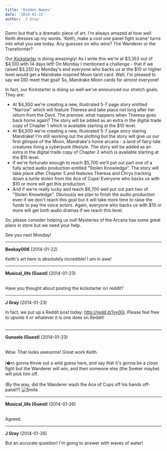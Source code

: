 ```yaml
---
title: 'Hidden Names'
date: '2014-01-22'
author: 'J Gray'
---
```


<p>Damn but that's a dramatic piece of art. I'm always amazed at how well Keith dresses up my words. 'Keith, make a cool one panel fight scene' turns into what you see today. Any guesses on who wins? The Wanderer or the Transformer?</p><p>Our<a href="http://www.kickstarter.com/projects/355389852/mysteries-of-the-arcana-chapter-5" target="_blank"> Kickstarter</a> is doing amazingly! As I write this we're at $3,353 out of $4,100 with 14 days left! On Monday I mentioned a challenge - that if we raised $3,250 by Monday's end everyone who backs us at the $10 or higher level would get a Mandrake inspired Moon tarot card. Well, I'm pleased to say we DID meet that goal! So, Mandrake Moon cards for almost everyone!</p><p>In fact, our Kickstarter is doing so well we've announced our stretch goals. They are:</p><ul><li>At $4,300 we're creating a new, illustrated 5-7 page story entitled "Narrow" which will feature Theresa and take place not long after her return from the Devil. The premise: what happens when Theresa goes back home again? The story will be added as an extra in the digital trade copy of Chapter 1 which is available starting at the $10 level.</li><li>At $4,500 we're creating a new, illustrated 5-7 page story staring Mandrake! I'm still working out the plotting but the story will give us our first glimpse of the Moon, Mandrake's home arcana - a land of fairy-tale creatures living a cyberpunk lifestyle. The story will be added as an extra in the digital trade copy of Chapter 2 which is available starting at the $15 level.</li><li>If we're fortunate enough to reach $5,700 we'll put out part one of a fully acted audio production entitled "Stolen Knowledge". The story will take place after Chapter 5 and features Theresa and Chrys tracking down a turtle stolen from the Ace of Cups! Everyone who backs us with $10 or more will get this production.</li><li>And if we're really lucky and reach $6,700 well put out part two of "Stolen Knowledge". Obviously we plan to finish the audio production even if we don't reach this goal but it will take more time to raise the funds to pay the voice actors. Again, everyone who backs us with $10 or more will get both audio dramas if we reach this level.</li></ul><p>So, please consider helping us out! Mysteries of the Arcana has some great plans in store but we need your help.</p><p>See you next Monday!</p>

---
**Beekay006** (2014-01-22)

Keith's art here is absolutely incredible! I am in awe!

---
**Musical_life (Guest)** (2014-01-23)

<br> Have you thought about posting the kickstarter on reddit?

---
**J Gray** (2014-01-23)

In fact, we put up a Reddit post today:&nbsp;<a href="http://redd.it/1vy00i" class="" classname="" target="_blank" name="">http://redd.it/1vy00i</a>. Please feel free to upvote it or whatever it is one does on Reddit!<br><br>

---
**Gunsolo (Guest)** (2014-01-23)

<br> Wow. That looks awesome! Great work Keith. <br><br>I�m gonna throw out a wild guess here, and say that it's gonna be a close fight but the Wanderer will win, and then someone else (the Seeker maybe) will pick him off.  <br><br>(By the way, did the Wanderer wash the Ace of Cups off his hands off-panel?) <img src="/smilies/smile.gif" alt="Smile" border="0">

---
**Musical_life (Guest)** (2014-01-26)

<br> Agreed.

---
**J Gray** (2014-01-26)

But an accurate question! I'm going to answer with waves of water!<br><br>

